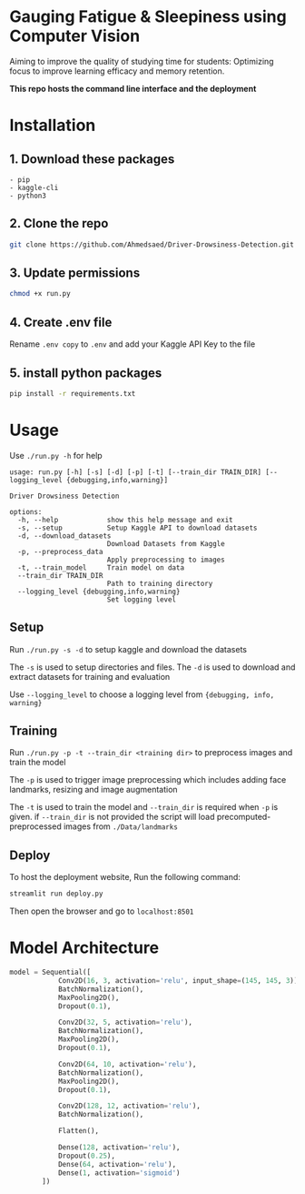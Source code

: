 # Gauging Fatigue & Sleepiness using Computer Vision

Aiming to improve the quality of studying time for students: Optimizing focus to improve learning efficacy and memory retention.

**This repo hosts the command line interface and the deployment**

# Installation
## 1. Download these packages

    - pip
    - kaggle-cli
    - python3

## 2. Clone the repo
```bash
git clone https://github.com/Ahmedsaed/Driver-Drowsiness-Detection.git
```

## 3. Update permissions 
```bash
chmod +x run.py 
``` 

## 4. Create .env file
Rename `.env copy` to `.env` and add your Kaggle API Key to the file 


## 5. install python packages
```bash
pip install -r requirements.txt
```

# Usage
Use `./run.py -h` for help

```
usage: run.py [-h] [-s] [-d] [-p] [-t] [--train_dir TRAIN_DIR] [--logging_level {debugging,info,warning}]

Driver Drowsiness Detection

options:
  -h, --help            show this help message and exit
  -s, --setup           Setup Kaggle API to download datasets
  -d, --download_datasets
                        Download Datasets from Kaggle
  -p, --preprocess_data
                        Apply preprocessing to images
  -t, --train_model     Train model on data
  --train_dir TRAIN_DIR
                        Path to training directory
  --logging_level {debugging,info,warning}
                        Set logging level
```

## Setup
Run `./run.py -s -d` to setup kaggle and download the datasets

The `-s` is used to setup directories and files. The `-d` is used to download and extract datasets for training and evaluation

Use `--logging_level` to choose a logging level from `{debugging, info, warning}`

## Training 
Run `./run.py -p -t --train_dir <training dir>`  to preprocess images and train the model

The `-p` is used to trigger image preprocessing which includes adding face landmarks, resizing and image augmentation

The `-t` is used to train the model and `--train_dir` is required when `-p` is given.
if `--train_dir` is not provided the script will load precomputed-preprocessed images from `./Data/landmarks`

## Deploy 
To host the deployment website, Run the following command:
```bash
streamlit run deploy.py
```
Then open the browser and go to `localhost:8501`

# Model Architecture

```python
model = Sequential([
            Conv2D(16, 3, activation='relu', input_shape=(145, 145, 3)),
            BatchNormalization(),
            MaxPooling2D(),
            Dropout(0.1),

            Conv2D(32, 5, activation='relu'),
            BatchNormalization(),
            MaxPooling2D(),
            Dropout(0.1),

            Conv2D(64, 10, activation='relu'),
            BatchNormalization(),
            MaxPooling2D(),
            Dropout(0.1),

            Conv2D(128, 12, activation='relu'),
            BatchNormalization(),

            Flatten(),

            Dense(128, activation='relu'),
            Dropout(0.25),
            Dense(64, activation='relu'),
            Dense(1, activation='sigmoid')
        ])

```
